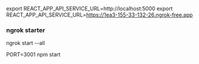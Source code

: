 export REACT_APP_API_SERVICE_URL=http://localhost:5000
export REACT_APP_API_SERVICE_URL=https://1ea3-155-33-132-26.ngrok-free.app
### ngrok starter 
ngrok start --all

PORT=3001 npm start

